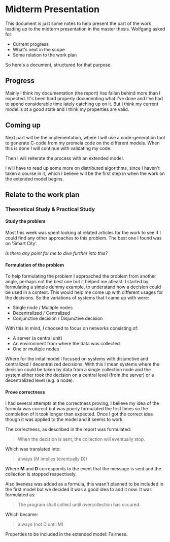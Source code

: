 # Midterm Presentation

This document is just some notes to help present the part of the work leading up to the midterm presentation in the master thesis. Wolfgang asked for:

* Current progress
* What's next in the scope
* Some relation to the work plan
 
So here's a document, structured for that purpose.

## Progress

Mainly I think my documentation (the report) has fallen behind more than I expected. It's been hard properly documenting what I've done and I've had to spend considerable time lately catching up on it. But I think my current model is at a good state and I think my properties are valid.

## Coming up

Next part will be the implementation, where I will use a code-generation tool to generate C-code from my promela code on the different models. When this is done I will continue with validating my code. 

Then I will reiterate the process with an extended model. 

I will have to read up some more on distributed algorithms, since I haven't taken a course in it, which I believe will be the first step in when the work on the extended model begins.

## Relate to the work plan

### Theoretical Study & Practical Study

#### Study the problem

Most this week was spent looking at related articles for the work to see if I could find any other approaches to this problem. The best one I found was on 'Smart City'. 

*Is there any point for me to dive further into this?*

#### Formulation of the problem

To help formulating the problem I approached the problem from another angle, perhaps not the best one but it helped me atleast. I started by formulating a simple dummy example, to understand how a decision could be used in a context. This would help me come up with different usages for the decisions. So the variations of systems that I came up with were: 

* Single node / Multiple nodes
* Decentralized / Centralized 
* Conjunctive decision / Disjunctive decision

With this in mind, I choosed to focus on networks consisting of:

* A server (a central unit)
* An environment from where the data was collected
* One or multiple nodes

Where for the inital model I focused on systems with disjunctive and centralized / decentralized decisions. With this I mean systems where the decision could be taken by data from a single collection node and the system either took the decision on a central level (from the server) or a decentralized level (e.g. a node). 

#### Prove correctness

I had several attempts at the correctness proving, I believe my idea of the formula was correct but was poorly formulated the first times so the completion of it took longer than expected. Once I got the correct idea though it was applied to the model and it seems to work.

The correctness, as described in the report was formulated: 

> When the decision is sent, the collection will eventually stop.

Which was translated into: 

> always (M implies (eventually D))

Where **M** and **D** corresponds to the event that the message is sent and the collection is stopped respectively. 

Also liveness was added as a formula, this wasn't planned to be included in the first model but we decided it was a good idea to add it now. It was formulated as:

> The program shall collect until overcollection has occured.

Which became:

> always (not D until M)

Properties to be included in the extended model: Fairness.
